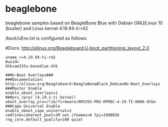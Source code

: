 # beaglebone
beaglebone samples based on BeagleBone Blue with Debian GNU/Linux 10 (buster)  and Linux kernel 4.19.94-ti-r42

/boot/uEnv.txt is configured as follows:


#Docs: http://elinux.org/Beagleboard:U-boot_partitioning_layout_2.0

```
uname_r=4.19.94-ti-r42
#uuid=
dtb=am335x-boneblue.dtb

###U-Boot Overlays###
###Documentation: http://elinux.org/Beagleboard:BeagleBoneBlack_Debian#U-Boot_Overlays
###Master Enable
enable_uboot_overlays=1
###pru_rproc (4.19.x-ti kernel)
uboot_overlay_pru=/lib/firmware/AM335X-PRU-RPROC-4-19-TI-00A0.dtbo
###Cape Universal Enable
enable_uboot_cape_universal=1
cmdline=coherent_pool=1M net.ifnames=0 lpj=1990656 rng_core.default_quality=100 quiet
```
